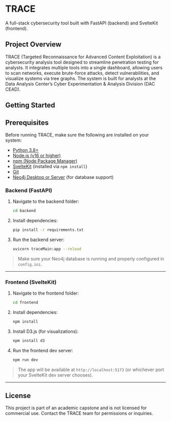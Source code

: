 
# TRACE

A full-stack cybersecurity tool built with FastAPI (backend) and SvelteKit (frontend).

## Project Overview

TRACE (Targeted Reconnaissance for Advanced Content Exploitation) is a cybersecurity analysis tool designed to streamline penetration testing for analysts. It integrates multiple tools into a single dashboard, allowing users to scan networks, execute brute-force attacks, detect vulnerabilities, and visualize systems via tree graphs. The system is built for analysts at the Data Analysis Center’s Cyber Experimentation & Analysis Division (DAC CEAD).

## Getting Started

## Prerequisites

Before running TRACE, make sure the following are installed on your system:

- [Python 3.8+](https://www.python.org/downloads/)
- [Node.js (v16 or higher)](https://nodejs.org/)
- [npm (Node Package Manager)](https://www.npmjs.com/)
- [SvelteKit](https://kit.svelte.dev/docs/installation) (installed via `npm install`)
- [Git](https://git-scm.com/)
- [Neo4j Desktop or Server](https://neo4j.com/download/) (for database support)

### Backend (FastAPI)

1. Navigate to the backend folder:
   ```bash
   cd backend
   ```

2. Install dependencies:
   ```bash
   pip install -r requirements.txt
   ```

3. Run the backend server:
   ```bash
   uvicorn traceMain:app --reload
   ```

> Make sure your Neo4j database is running and properly configured in `config.ini`.

---

### Frontend (SvelteKit)

1. Navigate to the frontend folder:
   ```bash
   cd frontend
   ```

2. Install dependencies:
   ```bash
   npm install
   ```

3. Install D3.js (for visualizations):
   ```bash
   npm install d3
   ```

4. Run the frontend dev server:
   ```bash
   npm run dev
   ```

> The app will be available at `http://localhost:5173` (or whichever port your SvelteKit dev server chooses).

---

## License

This project is part of an academic capstone and is not licensed for commercial use. Contact the TRACE team for permissions or inquiries.
